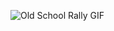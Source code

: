 ![Old School Rally GIF](https://steamcdn-a.akamaihd.net/steam/apps/2824660/extras/some_gif_image.gif)

